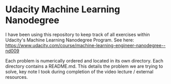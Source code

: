 # Udacity Machine Learning Nanodegree

I have been using this repository to keep track of all exercises within Udacity's Machine Learning Nanodegree
Program. See here: https://www.udacity.com/course/machine-learning-engineer-nanodegree--nd009

Each problem is numerically ordered and located in its own directory. Each directory contains a README.md.
This details the problem we are trying to solve, key note I took during completion of the video lecture / external
resources.